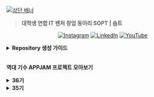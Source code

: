 [![상단 배너](https://github.com/user-attachments/assets/e939dc79-7006-4a4c-9788-c799cb36aa48)](https://www.sopt.org/)

> **대학생 연합 IT 벤처 창업 동아리 SOPT | 솝트**

<div align=center>
  

[![Instagram](https://img.shields.io/badge/Instagram-E4405F?style=flat-square&logo=Instagram&logoColor=white)](https://www.instagram.com/sopt_official/)
[![LinkedIn](https://img.shields.io/badge/LinkedIn-0A66C2?style=flat-square&logo=linkedIn&logoColor=white)](https://www.linkedin.com/company/sopt-official/)
[![YouTube](https://img.shields.io/badge/YouTube-FF0000?style=flat-square&logo=YouTube&logoColor=white)](https://www.youtube.com/channel/UCui_xDNrVlxAuGJUV8zmN6A)

</div>

<details>
<summary><b>Repository 생성 가이드</b></summary>
  
</br>
레포지토리를 쉽게 찾기 위해 다음 컨벤션을 지켜주세요:

</br>

**`{기수}-{활동 타입}-{파트}-{이름}`**

</br>
  
**활동 타입 예시**
| 활동 타입       | 예시 컨벤션                                   |
|----------------|-----------------------------------------------|
| 스터디         | `36-STUDY-SERVER-{스터디 이름}`               |
| 솝커톤         | `36-SOPKATHON-SERVER-{팀 이름}`               |
| 합동 세미나    | `36-COLLABORATION-SERVER-{팀 이름}`           |

**파트명**

- `iOS`
- `ANDROID`
- `WEB`
- `SERVER`

</details>
</br>

**역대 기수 APPJAM 프로젝트 모아보기**
<!-- 36기 -->
<details>
<summary><b>36기</b></summary>
Comming Soon 🔜
</details>

<!-- 35기 -->
<details>
<summary><b>35기</b></summary>

<details>
  
<summary><b>WEB</b></summary>
  <div align="center">
    <table>
      <tr>
        <td align="center" width="33%">
          <img src="https://avatars.githubusercontent.com/u/200058166?s=200&v=4" width="150" /><br/>
          <strong>confeti</strong><br/>
          <a href="https://github.com/team-confeti/confeti-client" target="_blank">🌐 WEB</a><br/>
          <a href="https://github.com/team-confeti/confeti-server">🖥️ SERVER</a>
        </td>
        <td align="center" width="33%">
          <img src="https://s3.ap-northeast-2.amazonaws.com/sopt-makers-internal//prod/image/project/46a0a6ea-0037-4704-8617-8183a37fdd69-Group%202085665298.png" width="150" /><br/>
          <strong>daruda</strong><br/>
          <a href="https://github.com/Tool-daruda/daruda-frontend">🌐 WEB</a><br/>
          <a href="https://github.com/Tool-daruda/35-APPJAM-SERVER-DARUDA">🖥️ SERVER</a>
        </td>
        <td align="center" width="33%">
          <img src="https://s3.ap-northeast-2.amazonaws.com/sopt-makers-internal//prod/image/project/d2f7de57-0c82-45b8-9c15-b161bb80efa0-pg_logo.png" width="150" /><br/>
          <strong>Dash</strong><br/>
          <a href="https://github.com/team-da-sh/dash-client">🌐 WEB</a><br/>
          <a href="https://github.com/team-da-sh/dash-server">🖥️ SERVER</a>
        </td>
      </tr>
      <tr>
        <td align="center" width="33%">
          <img src="https://s3.ap-northeast-2.amazonaws.com/sopt-makers-internal//prod/image/project/eef6a857-b300-46a0-b49e-69b40ba6b00f-300_300.png" width="150" /><br/>
          <strong>절로가</strong><br/>
          <a href="https://github.com/JEOLLOGA/JEOLLOGA-CLIENT">🌐 WEB</a><br/>
          <a href="https://github.com/JEOLLOGA/JEOLLOGA_SERVER">🖥️ SERVER</a>
        </td>
        <td align="center" width="33%">
          <img src="https://s3.ap-northeast-2.amazonaws.com/sopt-makers-internal//prod/image/project/59a1e5ea-697f-40fa-8446-9abbe93e8579-%EB%A1%9C%EA%B3%A0.png" width="150" /><br/>
          <strong>코코스</strong><br/>
          <a href="https://github.com/cocos-pet/cocos-frontend">🌐 WEB</a><br/>
          <a href="https://github.com/cocos-pet/cocos-backend">🖥️ SERVER</a>
        </td>
        <td align="center" width="33%">
          <img src="https://s3.ap-northeast-2.amazonaws.com/sopt-makers-internal//prod/image/project/b1ad006d-fec5-4a17-a796-97ac3949296b-whipee_logo.png" width="150" /><br/>
          <strong>휘피</strong><br/>
          <a href="https://github.com/SOPT-all/35-APPJAM-WEB-CAKEY">🌐 WEB</a><br/>
          <a href="https://github.com/SOPT-all/35-APPJAM-server-CAKEY">🖥️ SERVER</a>
        </td>
      </tr>
    </table>
  </div>
</details>

<details>
  <summary><b>APP</b></summary>
    
  <div align="center">
    <table>
      <tr>
        <td align="center" width="33%">
          <img src="https://s3.ap-northeast-2.amazonaws.com/sopt-makers-internal//prod/image/project/0e6442d6-812a-40eb-a7e4-0445e6ff6582-logo_final.png" width="150" /><br/>
          <strong>acon</strong><br/>
          <a href="https://github.com/AconInc/ACON-Android">🤖 ANDROID</a><br/>
          <a href="https://github.com/AconInc/ACON-iOS">🍎 iOS</a><br/>
          <a href="https://github.com/AconInc/ACON-SERVER">🖥️ SERVER</a>
        </td>
        <td align="center" width="33%">
          <img src="https://s3.ap-northeast-2.amazonaws.com/sopt-makers-internal//prod/image/project/04aa350f-3dda-493b-ae29-0676b4f58af7-logo.png" width="150" /><br/>
          <strong>Roomie</strong><br/>
          <a href="https://github.com/WeAreRoommies/Roomie-Android">🤖 ANDROID</a><br/>
          <a href="https://github.com/WeAreRoommies/Roomie-iOS">🍎 iOS</a><br/>
          <a href="https://github.com/WeAreRoommies/Roomie-Server">🖥️ SERVER</a>
        </td>
        <td align="center" width="33%">
          <img src="https://s3.ap-northeast-2.amazonaws.com/sopt-makers-internal//prod/image/project/a09e555f-ca00-4484-aefb-925f6886ad8f-spoony_logo_main.png" width="150" /><br/>
          <strong>Spoony</strong><br/>
          <a href="https://github.com/spooooony/Spoony-Android">🤖 ANDROID</a><br/>
          <a href="https://github.com/spooooony/Spoony-iOS">🍎 iOS</a><br/>
          <a href="https://github.com/spooooony/Spoony-Server">🖥️ SERVER</a>
        </td>
      </tr>
      <tr>
        <td align="center" width="33%">
          <img src="https://s3.ap-northeast-2.amazonaws.com/sopt-makers-internal//prod/image/project/65c69c41-7b9c-4b6e-b1a2-bdac4363a5ba-IMG_3287.png" width="150" /><br/>
          <strong>공백</strong><br/>
          <a href="https://github.com/Team-GONG-BAEK/gong-baek-android">🤖 ANDROID</a><br/>
          <a href="https://github.com/Team-GONG-BAEK/gong-baek-iOS">🍎 iOS</a><br/>
          <a href="https://github.com/Team-GONG-BAEK/gong-baek-server">🖥️ SERVER</a>
        </td>
        <td align="center" width="33%">
          <img src="https://s3.ap-northeast-2.amazonaws.com/sopt-makers-internal//prod/image/project/1b6677c5-6a61-4f03-ad8c-ccf3f3094d5b-%E1%84%8B%E1%85%A2%E1%86%B8%E1%84%85%E1%85%A9%E1%84%80%E1%85%A9.png" width="150" /><br/>
          <strong>납작마켓</strong><br/>
          <a href="https://github.com/napzakmarket/Napzak-Android">🤖 ANDROID</a><br/>
          <a href="https://github.com/napzakmarket/Napzak-iOS">🍎 iOS</a><br/>
          <a href="https://github.com/napzakmarket/Napzak-BE">🖥️ SERVER</a>
        </td>
        <td align="center" width="33%">
          <img src="https://s3.ap-northeast-2.amazonaws.com/sopt-makers-internal//prod/image/project/2e3922f1-9a5a-4d08-8a23-2b8384369676-logo_final.png" width="150" /><br/>
          <strong>메멘토</strong><br/>
          <a href="https://github.com/dev-memento/ANDROID-MEMENTO">🤖 ANDROID</a><br/>
          <a href="https://github.com/dev-memento/memento-iOS">🍎 iOS</a><br/>
          <a href="https://github.com/dev-memento/memento-api">🖥️ SERVER</a>
        </td>
      </tr>
      <tr>
        <td align="center" width="33%">
          <img src="https://s3.ap-northeast-2.amazonaws.com/sopt-makers-internal//prod/image/project/0efa838c-3165-408e-b3b2-23847a5b1c91-with%20suhyeon_logo@4x%201.png" width="150" /><br/>
          <strong>수현이랑</strong><br/>
          <a href="https://github.com/Team-with-suhyeon/With-Suhyeon-Android">🤖 ANDROID</a><br/>
          <a href="https://github.com/Team-with-suhyeon/With-Suhyeon-iOS">🍎 iOS</a><br/>
          <a href="https://github.com/SOPT-all/35-APPJAM-SERVER-WITHSUHYEON">🖥️ SERVER</a>
        </td>
        <td align="center" width="33%">
          <img src="https://s3.ap-northeast-2.amazonaws.com/sopt-makers-internal//prod/image/project/fd0a64da-3519-4c72-818e-06147e26c783-App%20Icon%20(300x300).png" width="150" /><br/>
          <strong>제 과제 빵점</strong><br/>
          <a href="https://github.com/Team-BBANGZIP/BBANGZIP-ANDROID">🤖 ANDROID</a><br/>
          <a href="https://github.com/Team-BBANGZIP/BBANGZIP-iOS">🍎 iOS</a><br/>
          <a href="https://github.com/Team-BBANGZIP/BBANGZIP-SERVER">🖥️ SERVER</a>
        </td>
        <td align="center" width="33%">
        </td>
      </tr>
    </table>
  </div>
</details>

